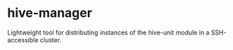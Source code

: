 # hive-manager

Lightweight tool for distributing instances of the hive-unit module in a SSH-accessible cluster.
